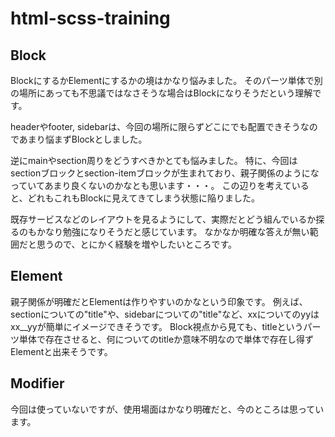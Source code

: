 # html-scss-training

## Block
BlockにするかElementにするかの境はかなり悩みました。
そのパーツ単体で別の場所にあっても不思議ではなさそうな場合はBlockになりそうだという理解です。

headerやfooter, sidebarは、今回の場所に限らずどこにでも配置できそうなのであまり悩まずBlockとしました。

逆にmainやsection周りをどうすべきかとても悩みました。
特に、今回はsectionブロックとsection-itemブロックが生まれており、親子関係のようになっていてあまり良くないのかなとも思います・・・。
この辺りを考えていると、どれもこれもBlockに見えてきてしまう状態に陥りました。

既存サービスなどのレイアウトを見るようにして、実際だとどう組んでいるか探るのもかなり勉強になりそうだと感じています。
なかなか明確な答えが無い範囲だと思うので、とにかく経験を増やしたいところです。

## Element
親子関係が明確だとElementは作りやすいのかなという印象です。
例えば、sectionについての"title"や、sidebarについての"title"など、xxについてのyyはxx__yyが簡単にイメージできそうです。
Block視点から見ても、titleというパーツ単体で存在させると、何についてのtitleか意味不明なので単体で存在し得ずElementと出来そうです。

## Modifier
今回は使っていないですが、使用場面はかなり明確だと、今のところは思っています。
